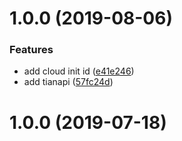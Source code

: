 # 1.0.0 (2019-08-06)


### Features

* add cloud init id ([e41e246](https://github.com/zhanghao-zhoushan/classifieLeseCloud/commit/e41e246))
* add tianapi ([57fc24d](https://github.com/zhanghao-zhoushan/classifieLeseCloud/commit/57fc24d))



# 1.0.0 (2019-07-18)



